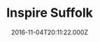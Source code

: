 ---
date: 2016-11-04T20:11:22.000Z
title: Inspire Suffolk
latitude: 52.037215229264866
longitude: 1.1933785680633449
category: checkin
---